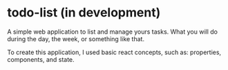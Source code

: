 # todo-list (in development)
A simple web application to list and manage yours tasks.  What you will do during the day, the week, or something like that.

To create this application, I used basic react concepts, such as: properties, components, and state.
